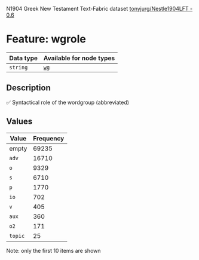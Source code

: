 <p>N1904 Greek New Testament Text-Fabric dataset <a href="https://github.com/tonyjurg/Nestle1904LFT">tonyjurg/Nestle1904LFT - 0.6</a></p>

<h1>Feature: wgrole</h1>

<table>
<thead>
<tr>
  <th>Data type</th>
  <th>Available for node types</th>
</tr>
</thead>
<tbody>
<tr>
  <td><code>string</code></td>
  <td><A HREF="featurebynodetype.md#wg"><code>wg</code></A></td>
</tr>
</tbody>
</table>

<h2>Description</h2>

<p>✅ Syntactical role of the wordgroup (abbreviated)</p>

<h2>Values</h2>

<table>
<thead>
<tr>
  <th>Value</th>
  <th>Frequency</th>
</tr>
</thead>
<tbody>
<tr>
  <td>empty</td>
  <td>69235</td>
</tr>
<tr>
  <td><code>adv</code></td>
  <td>16710</td>
</tr>
<tr>
  <td><code>o</code></td>
  <td>9329</td>
</tr>
<tr>
  <td><code>s</code></td>
  <td>6710</td>
</tr>
<tr>
  <td><code>p</code></td>
  <td>1770</td>
</tr>
<tr>
  <td><code>io</code></td>
  <td>702</td>
</tr>
<tr>
  <td><code>v</code></td>
  <td>405</td>
</tr>
<tr>
  <td><code>aux</code></td>
  <td>360</td>
</tr>
<tr>
  <td><code>o2</code></td>
  <td>171</td>
</tr>
<tr>
  <td><code>topic</code></td>
  <td>25</td>
</tr>
</tbody>
</table>

<p>Note: only the first 10 items are shown</p>

